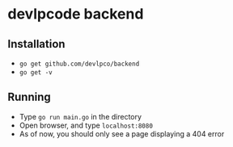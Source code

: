 # devlpcode backend

## Installation
- `go get github.com/devlpco/backend`
- `go get -v `

## Running
- Type  `go run main.go` in the directory
- Open browser, and type `localhost:8080`
- As of now, you should only see a page displaying a 404 error